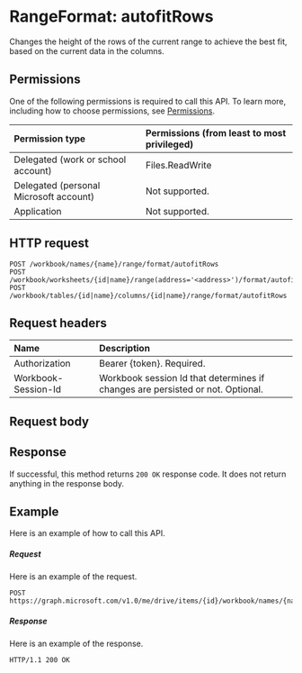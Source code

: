 # RangeFormat: autofitRows

Changes the height of the rows of the current range to achieve the best fit, based on the current data in the columns.
## Permissions
One of the following permissions is required to call this API. To learn more, including how to choose permissions, see [Permissions](../concepts/permissions_reference.md).

|Permission type      | Permissions (from least to most privileged)              |
|:--------------------|:---------------------------------------------------------|
|Delegated (work or school account) | Files.ReadWrite    |
|Delegated (personal Microsoft account) | Not supported.    |
|Application | Not supported. |

## HTTP request
<!-- { "blockType": "ignored" } -->
```http
POST /workbook/names/{name}/range/format/autofitRows
POST /workbook/worksheets/{id|name}/range(address='<address>')/format/autofitRows
POST /workbook/tables/{id|name}/columns/{id|name}/range/format/autofitRows

```
## Request headers
| Name       | Description|
|:---------------|:----------|
| Authorization  | Bearer {token}. Required. |
| Workbook-Session-Id  | Workbook session Id that determines if changes are persisted or not. Optional.|

## Request body

## Response

If successful, this method returns `200 OK` response code. It does not return anything in the response body.

## Example
Here is an example of how to call this API.
##### Request
Here is an example of the request.
<!-- {
  "blockType": "request",
  "name": "rangeformat_autofitrows"
}-->
```http
POST https://graph.microsoft.com/v1.0/me/drive/items/{id}/workbook/names/{name}/range/format/autofitRows
```

##### Response
Here is an example of the response. 
<!-- {
  "blockType": "response",
  "truncated": true
} -->
```http
HTTP/1.1 200 OK
```

<!-- uuid: 8fcb5dbc-d5aa-4681-8e31-b001d5168d79
2015-10-25 14:57:30 UTC -->
<!-- {
  "type": "#page.annotation",
  "description": "RangeFormat: autofitRows",
  "keywords": "",
  "section": "documentation",
  "tocPath": ""
}-->